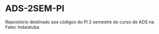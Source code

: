 # ADS-2SEM-PI
Repositório destinado aos códigos do PI 2 semestre do curso de ADS na Fatec Indaiatuba
